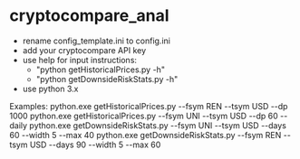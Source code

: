 # cryptocompare_anal

- rename config_template.ini to config.ini
- add your cryptocompare API key
- use help for input instructions:
  - "python getHistoricalPrices.py -h" 
  - "python getDownsideRiskStats.py -h"
- use python 3.x 

Examples:
python.exe getHistoricalPrices.py --fsym REN --tsym USD --dp 1000
python.exe getHistoricalPrices.py --fsym UNI --tsym USD --dp 60 --daily
python.exe getDownsideRiskStats.py --fsym UNI --tsym USD --days 60 --width 5 --max 40
python.exe getDownsideRiskStats.py --fsym REN --tsym USD --days 90 --width 5 --max 60



